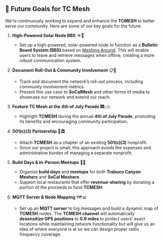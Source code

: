 ## 🎯 **Future Goals for TC Mesh**  

We're continuously working to expand and enhance the **TCMESH** to better serve our community. Here are some of our key goals for the future:

1. **High-Powered Solar Node BBS** ☀️📡  
   - Set up a high-powered, solar-powered node to function as a **Bulletin Board System (BBS)** based on [Meshing Around](https://github.com/SpudGunMan/meshing-around). This will enable users to leave and retrieve messages when offline, creating a more robust communication system.

2. **Document Roll-Out & Community Involvement** 📋👥  
   - Track and document the network’s roll-out process, including community involvement metrics.  
   - Present this use case to **SoCalMesh** and other forms of media to showcase our network and extend our reach.

3. **Feature TC Mesh at the 4th of July Parade** 🎆🇺🇸  
   - Highlight **TCMESH** during the annual **4th of July Parade**, promoting its benefits and encouraging community participation.

4. **501(c)(3) Partnership** 🤝🏛️  
   - Attach **TCMESH** as a chapter of an existing **501(c)(3)** nonprofit.  
   - Since our project is small, this approach avoids the expenses and administrative burden of managing a separate nonprofit.

5. **Build Days & In-Person Meetups** 🔧🍔  
   - Organize **build days** and **meetups** for both **Trabuco Canyon Meshers** and **SoCal Meshers**.  
   - Support local restaurants that offer **revenue-sharing** by donating a portion of the proceeds to fund **TCMESH**.
  
6. **MQTT Server & Node Mapping** 🗺️📊  
   - Set up an **MQTT server** to log messages and build a dynamic map of **TCMESH** nodes. The **TCMESH channel** will automatically **desensitize GPS positions** to **0.9 miles** to protect users' exact locations while maintaining network functionality but will give us an idea of where everyone is at so we can design proper radio frequency coverage.
